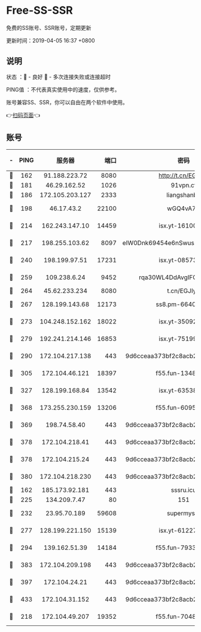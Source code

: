 # Free-SS-SSR

免费的SS账号、SSR账号，定期更新

更新时间：2019-04-05 16:37 +0800

## 说明

状态     ：🙂 - 良好 🙁 - 多次连接失败或连接超时

PING值   ：不代表真实使用中的速度，仅供参考。

账号兼容SS、SSR，你可以自由在两个软件中使用。

👉[扫码页面](https://liesauer.github.io/Free-SS-SSR/)👈

## 账号

|-|PING|服务器|端口|密码|加密方式|区域|
|:----:|:----:|:-----:|-----:|:----:|:----:|:----:|
|🙂|162|91.188.223.72|8080|http://t.cn/EGJIyrl|rc4-md5|RU|
|🙂|181|46.29.162.52|1026|91vpn.cf|rc4-md5|RU|
|🙂|186|172.105.203.127|2333|liangshanbo|chacha20|JP|
|🙂|198|46.17.43.2|22100|wGQ4vA7D|aes-256-gcm|RU|
|🙂|214|162.243.147.10|14459|isx.yt-16100711|aes-256-cfb|US|
|🙂|217|198.255.103.62|8097|eIW0Dnk69454e6nSwuspv9DmS201tQ0D|aes-256-cfb|US|
|🙂|240|198.199.97.51|17231|isx.yt-08573999|aes-256-cfb|US|
|🙂|259|109.238.6.24|9452|rqa30WL4DdAvgIFG6Fs3znzTa|aes-256-cfb|FR|
|🙂|264|45.62.233.234|8080|t.cn/EGJIyrl|rc4-md5|CA|
|🙂|267|128.199.143.68|12173|ss8.pm-66400443|aes-256-cfb|SG|
|🙂|273|104.248.152.162|18022|isx.yt-35092114|aes-256-cfb|SG|
|🙂|279|192.241.214.146|16853|isx.yt-75199880|aes-256-cfb|US|
|🙂|290|172.104.217.138|443|9d6cceaa373bf2c8acb22e60b6a58be6|aes-256-cfb|US|
|🙂|305|172.104.46.121|18397|f55.fun-13486304|aes-256-cfb|SG|
|🙂|327|128.199.168.84|13542|isx.yt-63538228|aes-256-cfb|SG|
|🙂|368|173.255.230.159|13206|f55.fun-60953753|aes-256-cfb|US|
|🙂|369|198.74.58.40|443|9d6cceaa373bf2c8acb22e60b6a58be6|aes-256-cfb|US|
|🙂|378|172.104.218.41|443|9d6cceaa373bf2c8acb22e60b6a58be6|aes-256-cfb|US|
|🙂|378|172.104.215.24|443|9d6cceaa373bf2c8acb22e60b6a58be6|aes-256-cfb|US|
|🙂|380|172.104.218.230|443|9d6cceaa373bf2c8acb22e60b6a58be6|aes-256-cfb|US|
|🙂|162|185.173.92.181|443|sssru.icu|rc4-md5|RU|
|🙂|225|134.209.7.47|80|151|chacha20|US|
|🙂|232|23.95.70.189|59608|supermyssr|chacha20-ietf|US|
|🙂|277|128.199.221.150|15139|isx.yt-61227174|aes-256-cfb|SG|
|🙂|294|139.162.51.39|14184|f55.fun-79338147|aes-256-cfb|SG|
|🙂|383|172.104.209.198|443|9d6cceaa373bf2c8acb22e60b6a58be6|aes-256-cfb|US|
|🙂|397|172.104.24.21|443|9d6cceaa373bf2c8acb22e60b6a58be6|aes-256-cfb|US|
|🙂|433|172.104.31.152|443|9d6cceaa373bf2c8acb22e60b6a58be6|aes-256-cfb|US|
|🙁|218|172.104.49.207|19352|f55.fun-70481610|aes-256-cfb|SG|

